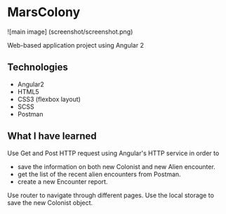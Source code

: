 # MarsColony
![main image] (screenshot/screenshot.png)

Web-based application project using Angular 2

## Technologies
* Angular2
* HTML5
* CSS3 (flexbox layout)
* SCSS 
* Postman


## What I have learned

Use Get and Post HTTP request using Angular's HTTP service in order to 
* save the information on both new Colonist and new Alien encounter.
* get the list of the recent alien encounters from Postman.
* create a new Encounter report.

Use router to navigate through different pages.
Use the local storage to save the new Colonist object. 
